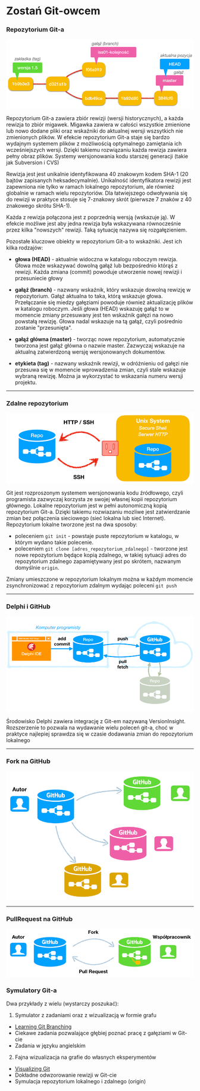 # Zostań Git-owcem

### Repozytorium Git-a

![Repozytorium Git](./assets/images/g01-repozytorium.png)

Repozytorium Git-a zawiera zbiór rewizji (wersji historycznych), a każda rewizja to zbiór migawek. Migawka zawiera w całości wszystkie zmienione lub nowo dodane pliki oraz wskaźniki do aktualnej wersji wszsytkich nie zmienionych plików. W efekcie repozytorium Git-a staje się bardzo wydajnym systemem plików z możliwością optymalnego zamiętania ich wcześniejszych wersji. Dzięki takiemu rozwiązaniu każda rewizja zawiera pełny obraz plików. Systemy wersjonowania kodu starszej generacji (takie jak Subversion i CVS)

Rewizja jest jest unikalnie identyfikowana 40 znakowym kodem SHA-1 (20 bajtów zapisanych heksadecymalnie). Unikalność identyfikatora rewizji jest zapewniona nie tylko w ramach lokalnego repozytorium, ale również globalnie w ramach wielu repozytoriów. Dla łatwiejszego odwoływania się do rewizji w praktyce stosuje się 7-znakowy skrót (pierwsze 7 znaków z 40 znakowego skrótu SHA-1).

Każda z rewizja połączona jest z poprzednią wersją (wskazuje ją). W efekcie możliwe jest aby jedna rewizja była wskazywana równocześnie przez kilka "nowszych" rewizji. Taką sytuację nazywa się rozgałęzieniem.

Pozostałe kluczowe obiekty w repozytorium Git-a to wskaźniki. Jest ich kilka rodzajów:

* **głowa (HEAD)** - aktualnie widoczna w katalogu roboczym rewizja. Głowa może wskazywać dowolną gałąź lub bezpośrednio którąś z rewizji. Każda zmiana (commit) powoduje utworzenie nowej rewizji i przesuniecie głowy

* **gałąź (branch)** - nazwany wskaźnik, który wskazuje dowolną rewizję w repozytorium. Gałąź aktualna to taka, którą wskazuje głowa. Przełączanie się miedzy gałęziami powoduje również aktualizację plików w katalogu roboczym. Jeśli głowa (HEAD) wskazuję gałąź to w momencie zmiany przesuwany jest ten wskaźnik gałęzi na nowo powstałą rewizję. Głowa nadal wskazuje na tą gałąź, czyli pośrednio zostanie "przesunięta".

* **gałąź główna (master)** - tworząc nowe repozytorium, automatycznie tworzona jest gałąź główna o nazwie master. Zazwyczaj wskazuje na aktualną zatwierdzoną wersję wersjonowanych dokumentów.

* **etykieta (tag)** - nazwany wskaźnik rewizji, w odróżnieniu od gałęzi nie przesuwa się w momencie wprowadzenia zmian, czyli stale wskazuje wybraną rewizję. Można ja wykorzystać to wskazania numeru wersji projektu.

***

### Zdalne repozytorium
![Zdalne repozytorium](./assets/images/g02-zdalne.png)

Git jest rozproszonym systemem wersjonowania kodu źródłowego, czyli programista zazwyczaj korzysta ze swojej własnej kopii repozytorium głównego. Lokalne repozytorium jest w pełni autonomiczną kopią repozytorium Git-a. Dzięki takiemu rozwiazaniu mozliwe jest zatwierdzanie zmian bez połączenia sieciowego (sieć lokalna lub sieć Internet). Repozytorium lokalne tworzone jest na dwa sposoby: 
* poleceniem ```git init``` - powstaje puste repozytorium w katalogu, w którym wydano takie polecenie.
* poleceniem ```git clone [adres_repozytorium_zdalnego]``` - tworzone jest nowe repozytorium będące kopią zdalnego, w takiej sytuacji adres do repozytorium zdalnego zapamiętywany jest po skrótem, nazwanym domyślnie ```origin```.

Zmiany umieszczone w repozytorium lokalnym można w każdym momencie zsynchronizować z repozytorium zdalnym wydając poleceni ```git push```

***

### Delphi i GitHub
![Delphi i GitHub](./assets/images/g03-delphi-github.png)

Środowisko Delphi zawiera integrację z Git-em nazywaną VersionInsight. Rozszerzenie to pozwala na wydawanie wielu poleceń git-a, choć w praktyce najlepiej sprawdza się w czasie dodawania zmian do repozytorium lokalnego

***

### Fork na GitHub
![Fork na GitHub](./assets/images/g04-fork-github.png)

***

### PullRequest na GitHub
![PullRequest na GitHub](./assets/images/g05-pull-request-github.png)

### Symulatory Git-a

Dwa przykłady z wielu (wystarczy poszukać):

1. Symulator z zadaniami oraz z wizualizacją w formie grafu
  * [Learning Git Branching](https://learngitbranching.js.org)
  * Ciekawe zadania pozwalające głębiej poznać pracę z gałęziami w Git-cie
  * Zadania w języku angielskim
  
2. Fajna wizualizacja na grafie do własnych eksperymentów
  * [Visualizing Git](http://git-school.github.io/visualizing-git/)
  * Dokładne odwzorowanie rewizji w Git-cie
  * Symulacja repozytorium lokalnego i zdalnego (origin)
